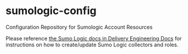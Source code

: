 # sumologic-config
Configuration Repository for Sumologic Account Resources

Please reference [the Sumo Logic docs in Delivery Engineering Docs](https://docs.dv.nyt.net/monitoring/sumologic/overview/) for instructions on how to create/update Sumo Logic collectors and roles. 
